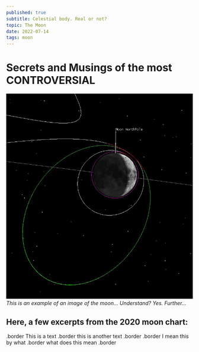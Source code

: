 ```yaml
---
published: true
subtitle: Celestial body. Real or not?
topic: The Moon
date: 2022-07-14
tags: moon
---
```


# Secrets and Musings of the most CONTROVERSIAL

![This is the moon. WATCH OUT!](/images/moon1.png)
*This is an example of an image of the moon... Understand? Yes. Further...*

## Here, a few excerpts from the 2020 moon chart:

.border This is a text .border this is another text .border
.border I mean this by what .border what does this mean .border
